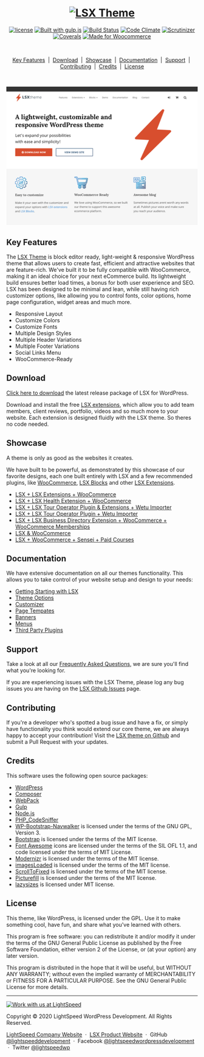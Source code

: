 <h1 align="center"><a target="_blank" href="https://lsdev.biz/lsx/"><img src="https://lsdev.biz/wp-content/uploads/2019/04/lsx-theme-logo.png" alt="LSX Theme"></a></h1>

<p align="center">
  <a href="https://www.gnu.org/licenses/gpl-3.0.en.html"><img src="https://poser.pugx.org/woocommerce/woocommerce/license" alt="license"></a> 
  <a href="http://gulpjs.com/"><img src="https://img.shields.io/badge/built%20with-gulp.js-green.svg" alt="Built with gulp.js"></a> 
  <a href="https://travis-ci.org/lightspeeddevelopment/lsx"><img src="https://travis-ci.org/lightspeeddevelopment/lsx.svg?branch=master" alt="Build Status"></a>
 <a href="https://codeclimate.com/github/lightspeeddevelopment/lsx"><img src="https://codeclimate.com/github/lightspeeddevelopment/lsx/badges/gpa.svg" alt="Code Climate"></a>
 <a href="https://scrutinizer-ci.com/g/lightspeeddevelopment/lsx/?branch=master"><img src="https://scrutinizer-ci.com/g/lightspeeddevelopment/lsx/badges/quality-score.png?b=master" alt="Scrutinizer"></a>
<a href="https://coveralls.io/github/lightspeeddevelopment/lsx?branch=master"><img src="https://coveralls.io/repos/github/lightspeeddevelopment/lsx/badge.svg?branch=master" alt="Coverals"></a>
<a href="https://woocommerce.com/?aff=2873/"><img src="https://lsx.lsdev.biz/wp-content/uploads/2019/06/687474703a2f2f696d672e736869656c64732e696f2f62616467652f44657369676e6564253230666f722d576f6f436f6d6d657263652d6134363439372e737667-1.png" alt="Made for Woocommerce"></a>
</p>

<br>

<p align="center">
	<a href="#key-features">Key Features</a>
	&nbsp;|&nbsp;
	<a href="#download">Download</a>
	&nbsp;|&nbsp;
	<a href="#showcase">Showcase</a>
	&nbsp;|&nbsp;
  <a href="#documentation">Documentation</a>
	&nbsp;|&nbsp;
	<a href="#support">Support</a>
	&nbsp;|&nbsp;
  <a href="#contributing">Contributing</a>
	&nbsp;|&nbsp;
	<a href="#credits">Credits</a>
	&nbsp;|&nbsp;
	<a href="#license">License</a>
</p>

<br>

![screenshot](https://github.com/lightspeeddevelopment/lsx/blob/master/screenshot.png)

## Key Features

The [LSX Theme](https://lsdev.biz/lsx/) is block editor ready, light-weight & responsive WordPress theme that allows users to create fast, efficient and attractive websites that are feature-rich. We've built it to be fully compatible with WooCommerce, making it an ideal choice for your next eCommerce build. Its lightweight build ensures better load times, a bonus for both user experience and SEO. LSX has been designed to be minimal and lean, while still having rich customizer options, like allowing you to control fonts, color options, home page configuration, widget areas and much more. 

* Responsive Layout
* Customize Colors
* Customize Fonts
* Multiple Design Styles
* Multiple Header Variations
* Multiple Footer Variations
* Social Links Menu
* WooCommerce-Ready

## Download

[Click here to download](https://downloads.wordpress.org/theme/lsx.zip) the latest release package of LSX for WordPress.

Download and install the free [LSX extensions](https://lsdev.biz/lsx/extensions/), which allow you to add team members, client reviews, portfolio, videos and so much more to your website. Each extension is designed fluidly with the LSX theme. So theres no code needed. 

## Showcase

A theme is only as good as the websites it creates.

We have built to be powerful, as demonstrated by this showcase of our favorite designs, each one built entirely with LSX and a few recommended plugins, like [WooCommerce](https://woocommerce.com/), [LSX Blocks](https://www.lsdev.biz/lsx/blocks/) and other [LSX Extensions](https://www.lsdev.biz/lsx/extensions/).

* [LSX + LSX Extensions + WooCommerce](https://lsx-demo.lsdev.biz/)
* [LSX + LSX Health Extension + WooCommerce](https://wpnux.godaddy.com/v2/?template=ashby)
* [LSX + LSX Tour Operator Plugin & Extensions + Wetu Importer](https://to-demo.lsdev.biz/)
* [LSX + LSX Tour Operator Plugin + Wetu Importer](https://tour-operator-demo.lsdev.biz/)
* [LSX + LSX Business Directory Extension + WooCommerce + WooCommerce Memberships](https://lsx-business-directory.lsdev.biz/)
* [LSX & WooCommerce](https://lsx-woocommerce-demo.lsdev.biz/)
* [LSX + WooCommerce + Sensei + Paid Courses](https://lsx-sensei-demo.lsdev.biz/)

## Documentation

We have extensive documentation on all our themes functionality. This allows you to take control of your website setup and design to your needs: 

* [Getting Starting with LSX](https://lsx.lsdev.biz/documentation/getting-started/)
* [Theme Options](https://lsx.lsdev.biz/documentation/theme-options/)
* [Customizer](https://lsx.lsdev.biz/documentation/lsx-customizer/)
* [Page Tempates](https://lsx.lsdev.biz/documentation/page-templates/)
* [Banners](https://lsx.lsdev.biz/documentation/banners/)
* [Menus](https://lsx.lsdev.biz/documentation/menus/)
* [Third Party Plugins](https://lsx.lsdev.biz/documentation/third-party-plugins/)

## Support

Take a look at all our [Frequently Asked Questions](https://lsx.lsdev.biz/documentation/frequently-asked-questions/), we are sure you'll find what you're looking for. 

If you are experiencing issues with the LSX Theme, please log any bug issues you are having on the [LSX Github Issues](https://github.com/lightspeeddevelopment/lsx/issues) page.

## Contributing

If you're a developer who's spotted a bug issue and have a fix, or simply have functionality you think would extend our core theme, we are always happy to accept your contribution! Visit the [LSX theme on Github](https://github.com/lightspeeddevelopment/lsx) and submit a Pull Request with your updates.

## Credits

This software uses the following open source packages:

* [WordPress](https://wordpress.org/)
* [Composer](https://getcomposer.org/)
* [WebPack](https://webpackwebpack.js.org/)
* [Gulp](https://gulpjs.com/)
* [Node.js](https://nodejs.org/)
* [PHP_CodeSniffer](https://github.com/squizlabs/PHP_CodeSniffer)
* [WP-Bootstrap-Navwalker](https://github.com/twittem/wp-bootstrap-navwalker) is licensed under the terms of the GNU GPL, Version 3.
* [Bootstrap](http://getbootstrap.com/) is licensed under the terms of the MIT license.
* [Font Awesome](http://fontawesome.io/) icons are licensed under the terms of the SIL OFL 1.1, and code licensed under the terms of MIT License.
* [Modernizr](https://modernizr.com/) is licensed under the terms of the MIT license.
* [imagesLoaded](http://imagesloaded.desandro.com/) is licensed under the terms of the MIT license.
* [ScrollToFixed](https://github.com/bigspotteddog/ScrollToFixed) is licensed under the terms of the MIT license.
* [Picturefill](https://scottjehl.github.io/picturefill/) is licensed under the terms of the MIT license.
* [lazysizes](https://github.com/aFarkas/lazysizes) is licensed under MIT license.

## License

This theme, like WordPress, is licensed under the GPL. Use it to make something cool, have fun, and share what you've learned with others.

This program is free software: you can redistribute it and/or modify it under the terms of the GNU General Public License as published by the Free Software Foundation, either version 2 of the License, or (at your option) any later version.

This program is distributed in the hope that it will be useful, but WITHOUT ANY WARRANTY; without even the implied warranty of MERCHANTABILITY or FITNESS FOR A PARTICULAR PURPOSE. See the GNU General Public License for more details.

---

<a href="https://www.lsdev.biz/contact/"><img src="https://www.lsdev.biz/wp-content/uploads/2020/02/work-with-lightspeed.png" width="850" alt="Work with us at LightSpeed"></a>

Copyright © 2020 LightSpeed WordPress Development. All Rights Reserved.

[LightSpeed Company Website](https://www.lsdev.biz) &nbsp;&middot;&nbsp;
[LSX Product Website](https://www.lsdev.biz) &nbsp;&middot;&nbsp;
GitHub [@lightspeeddevelopment](https://github.com/lightspeeddevelopment) &nbsp;&middot;&nbsp;
Facebook [@lightspeedwordpressdevelopment](https://facebook.com/lightspeedwordpressdevelopment) &nbsp;&middot;&nbsp;
Twitter [@lightspeedwp](https://twitter.com/lightspeedwp)
